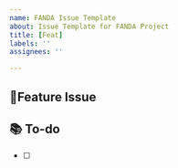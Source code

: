 ```yaml
---
name: FANDA Issue Template
about: Issue Template for FANDA Project
title: [Feat] 
labels: ''
assignees: ''

---
```


## 📌Feature Issue

## 📚 To-do
- [ ]
